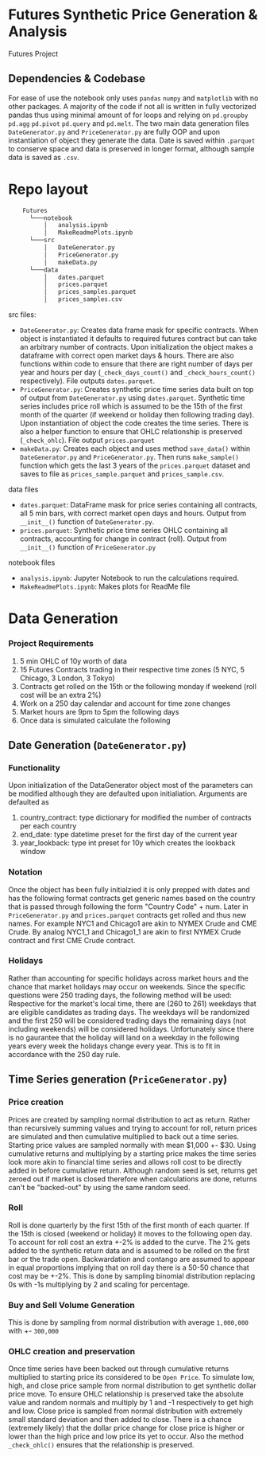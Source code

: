 # Futures Synthetic Price Generation & Analysis
Futures Project

## Dependencies & Codebase
For ease of use the notebook only uses ```pandas``` ```numpy``` and ```matplotlib``` with no other packages. A majority of the code if not all is written in fully vectorized pandas thus using minimal amount of for loops and relying on ```pd.groupby``` ```pd.agg``` ```pd.pivot``` ```pd.query``` and ```pd.melt```. The two main data generation files ```DateGenerator.py``` and ```PriceGenerator.py``` are fully OOP and upon instantiation of object they generate the data. Date is saved within ```.parquet``` to conserve space and data is preserved in longer format, although sample data is saved as ```.csv```. 

# Repo layout
```bash
    Futures
      └───notebook
          │   analysis.ipynb
          │   MakeReadmePlots.ipynb
      └───src
          │   DateGenerator.py
          │   PriceGenerator.py
          │   makeData.py
      └───data
          │   dates.parquet
          │   prices.parquet
          │   prices_samples.parquet
          │   prices_samples.csv
```

src files:
* ```DateGenerator.py```: Creates data frame mask for specific contracts. When object is instantiated it defaults to required futures contract but can take an arbitrary number of contracts. Upon initialization the object makes a dataframe with correct open market days & hours. There are also functions within code to ensure that there are right number of days per year and hours per day (```_check_days_count()``` and ```_check_hours_count()``` respectively). File outputs ```dates.parquet```.
* ```PriceGenerator.py```: Creates synthetic price time series data built on top of output from ```DateGenerator.py``` using ```dates.parquet```. Synthetic time series includes price roll which is assumed to be the 15th of the first month of the quarter (if weekend or holiday then following trading day). Upon instantiation of object the code creates the time series. There is also a helper function to ensure that OHLC relationship is preserved (```_check_ohlc```). File output ```prices.parquet```
* ```makeData.py```: Creates each object and uses method ```save_data()``` within ```DateGenerator.py``` and ```PriceGenerator.py```. Then runs ```make_sample()``` function which gets the last 3 years of the ```prices.parquet``` dataset and saves to file as ```prices_sample.parquet``` and ```prices_sample.csv```. 

data files
* ```dates.parquet```: DataFrame mask for price series containing all contracts, all 5 min bars, with correct market open days and hours. Output from ```__init__()``` function of ```DateGenerator.py```.
* ```prices.parquet```: Synthetic price time series OHLC containing all contracts, accounting for change in contract (roll). Output from ```__init__()``` function of ```PriceGenerator.py```

notebook files
* ```analysis.ipynb```: Jupyter Notebook to run the calculations required.
* ```MakeReadmePlots.ipynb```: Makes plots for ReadMe file

# Data Generation 

### Project Requirements
1. 5 min OHLC of 10y worth of data
2. 15 Futures Contracts trading in their respective time zones (5 NYC, 5 Chicago, 3 London, 3 Tokyo)
3. Contracts get rolled on the 15th or the following monday if weekend (roll cost will be an extra 2%)
4. Work on a 250 day calendar and account for time zone changes
5. Market hours are 9pm to 5pm the following days
6. Once data is simulated calculate the following

## Date Generation (```DateGenerator.py```)
### Functionality
Upon initialization of the DataGenerator object most of the parameters can be modified although they are defaulted upon initialiation. Arguments are defaulted as 
1. country_contract: type dictionary for modified the number of contracts per each country
2. end_date: type datetime preset for the first day of the current year
3. year_lookback: type int preset for 10y which creates the lookback window

### Notation
Once the object has been fully initialzied it is only prepped with dates and has the following format contracts get generic names based on the country that is passed through following the form "Country Code" + num. Later in ```PriceGenerator.py``` and ```prices.parquet``` contracts get rolled and thus new names. For example NYC1 and Chicago1 are akin to NYMEX Crude and CME Crude. By analog NYC1_1 and Chicago1_1 are akin to first NYMEX Crude contract and first CME Crude contract.

### Holidays
Rather than accounting for specific holidays across market hours and the chance that market holidays may occur on weekends. Since the specific questions were 250 trading days, the following method will be used: Respective for the market's local time, there are (260 to 261) weekdays that are eligible candidates as trading days. The weekdays will be randomized and the first 250 will be considered trading days the remaining days (not including weekends) will be considered holidays. Unfortunately since there is no gaurantee that the holiday will land on a weekday in the following years every week the holidays change every year. This is to fit in accordance with the 250 day rule.

## Time Series generation (```PriceGenerator.py```)
### Price creation
Prices are created by sampling normal distribution to act as return. Rather than recursively summing values and trying to account for roll, return prices are simulated and then cumulative multiplied to back out a time series. Starting price values are sampled normally with mean $1,000 +- $30. Using cumulative returns and multiplying by a starting price makes the time series look more akin to financial time series and allows roll cost to be directly added in before cumulative return. Although random seed is set, returns get zeroed out if market is closed therefore when calculations are done, returns can't be "backed-out" by using the same random seed. 

### Roll
Roll is done quarterly by the first 15th of the first month of each quarter. If the 15th is closed (weekend or holiday) it moves to the following open day. To account for roll cost an extra +-2% is added to the curve. The 2% gets added to the synthetic return data and is assumed to be rolled on the first bar or the trade open. Backwardation and contango are assumed to appear in equal proportions implying that on roll day there is a 50-50 chance that cost may be +-2%. This is done by sampling binomial distribution replacing 0s with -1s multiplying by 2 and scaling for percentage. 

### Buy and Sell Volume Generation
This is done by sampling from normal distribution with average ```1,000,000``` with +- ```300,000```
### OHLC creation and preservation
Once time series have been backed out through cumulative returns multiplied to starting price its considered to be ```Open Price```. To simulate low, high, and close price sample from normal distribution to get synthetic dollar price move. To ensure OHLC relationship is preserved take the absolute value and random normals and multiply by 1 and -1 respectively to get high and low. Close price is sampled from normal distribution with extremely small standard deviation and then added to close. There is a chance (extremely likely) that the dollar price change for close price is higher or lower than the high price and low price its yet to occur. Also the method ```_check_ohlc()``` ensures that the relationship is preserved.
